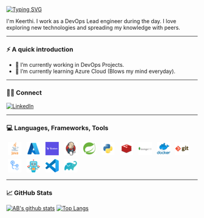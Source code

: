 <!--### Hi there 👋


**vkeerthi1/vkeerthi1** is a ✨ _special_ ✨ repository because its `README.md` (this file) appears on your GitHub profile.

Here are some ideas to get you started:

- 🔭 I’m currently working on ...
- 🌱 I’m currently learning ...
- 👯 I’m looking to collaborate on ...
- 🤔 I’m looking for help with ...
- 💬 Ask me about ...
- 📫 How to reach me: ...
- 😄 Pronouns: ...
- ⚡ Fun fact: ...
-->
[![Typing SVG](https://readme-typing-svg.herokuapp.com?font=Fira+Code&pause=1000&width=435&lines=Hi+there!+%F0%9F%91%8B%F0%9F%8F%BB)](https://git.io/typing-svg)

I'm Keerthi. I work as a DevOps Lead engineer during the day. I love exploring new technologies and spreading my knowledge with peers.

---

### ⚡️ A quick introduction

- 🔭 I’m currently working in DevOps Projects.
- 🌱 I’m currently learning Azure Cloud (Blows my mind everyday). 

---

### 🤝🏻 Connect

[![LinkedIn](https://img.shields.io/badge/LinkedIn-0077B5?style=for-the-badge&logo=linkedin&logoColor=white)](https://www.linkedin.com/in/keerthi-v-240879168/)

---
### 💻 Languages, Frameworks, Tools

<p float="left">
<img style="padding:5px;" align="center" alt="Java" width="35px" src="https://raw.githubusercontent.com/github/explore/80688e429a7d4ef2fca1e82350fe8e3517d3494d/topics/java/java.png">
<img style="padding:5px;" align="center" alt="Azure" width="35px" src="https://raw.githubusercontent.com/github/explore/eaef8552d8b082ffafe2bfc8a5023d47da904aac/topics/azure/azure.png">
<img style="padding:5px;" align="center" alt="terraform" width="35px" src="https://raw.githubusercontent.com/github/explore/80688e429a7d4ef2fca1e82350fe8e3517d3494d/topics/terraform/terraform.png">
 <img style="padding:5px;" align="center" alt="Jenkins" width="35px" src="https://raw.githubusercontent.com/github/explore/4546263bd5739353083c33dada43f8f31e7d1fd6/topics/jenkins/jenkins.png">
<img style="padding:5px;" align="center" alt="Spring Boot" width="35px" src="https://raw.githubusercontent.com/github/explore/80688e429a7d4ef2fca1e82350fe8e3517d3494d/topics/spring-boot/spring-boot.png">
<img style="padding:5px;" align="center" alt="Python" width="35px" src="https://raw.githubusercontent.com/github/explore/80688e429a7d4ef2fca1e82350fe8e3517d3494d/topics/python/python.png">
<img style="padding:5px;" align="center" alt="redis" width="35px" src="https://raw.githubusercontent.com/github/explore/80688e429a7d4ef2fca1e82350fe8e3517d3494d/topics/redis/redis.png">
<img style="padding:5px;" align="center" alt="mongodb" width="35px" src="https://raw.githubusercontent.com/github/explore/80688e429a7d4ef2fca1e82350fe8e3517d3494d/topics/mongodb/mongodb.png">
<img style="padding:5px;" align="center" alt="Docker" width="35px" src="https://raw.githubusercontent.com/github/explore/80688e429a7d4ef2fca1e82350fe8e3517d3494d/topics/docker/docker.png">
<img style="padding:5px;" align="center" alt="Git" width="35px" src="https://raw.githubusercontent.com/github/explore/80688e429a7d4ef2fca1e82350fe8e3517d3494d/topics/git/git.png">
  <img style="padding:5px;" align="center" alt="Git Actions" width="35px" src="https://raw.githubusercontent.com/github/explore/2c7e603b797535e5ad8b4beb575ab3b7354666e1/topics/actions/actions.png">
  <img style="padding:5px;" align="center" alt="Probot" width="35px" src="https://raw.githubusercontent.com/github/explore/80688e429a7d4ef2fca1e82350fe8e3517d3494d/topics/probot/probot.png">
<img style="padding:5px;" align="center" alt="VS Code" width="35px" src="https://raw.githubusercontent.com/github/explore/80688e429a7d4ef2fca1e82350fe8e3517d3494d/topics/visual-studio-code/visual-studio-code.png">
 <img style="padding:5px;" align="center" alt="Gradle" width="35px" src="https://raw.githubusercontent.com/github/explore/59009b1589a883459c0ae19044e3e7e3ec0c4e0a/topics/gradle/gradle.png">
</p>

---
### 📈 GitHub Stats 

[![AB's github stats](https://github-readme-stats.vercel.app/api?username=vkeerthi1&count_private=true&show_icons=true)](https://github.com/vkeerthi1/github-readme-stats)
[![Top Langs](https://github-readme-stats.vercel.app/api/top-langs/?username=vkeerthi1&layout=compact&langs_count=10)](https://github.com/vkeerthi1/github-readme-stats)
